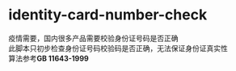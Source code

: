 # identity-card-number-check  
疫情需要，国内很多产品需要校验身份证号码是否正确  
此脚本只初步检查身份证号码校验码是否正确，无法保证身份证真实性  
算法参考**GB 11643-1999**  
